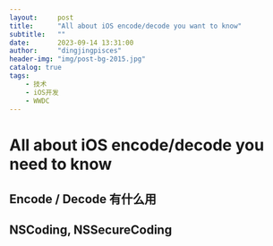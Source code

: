 ```yaml
---
layout:     post
title:      "All about iOS encode/decode you want to know"
subtitle:   ""
date:       2023-09-14 13:31:00
author:     "dingjingpisces"
header-img: "img/post-bg-2015.jpg"
catalog: true
tags:
    - 技术
    - iOS开发
    - WWDC
---
```


# All about iOS encode/decode you  need to know

## Encode / Decode 有什么用

## NSCoding, NSSecureCoding